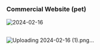 ### Commercial Website (pet)


![2024-02-16](https://github.com/KhaledSwidan/pet/assets/37634845/9fba558d-39e9-4a4f-b80c-1d33eff8f655)

##
![Uploading 2024-02-16 (1).png…]()
